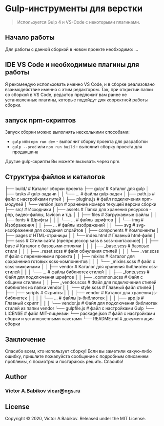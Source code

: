 # Gulp-инструменты для верстки

> Используется Gulp 4 и VS-Code c некоторыми плагинами.

## Начало работы

Для работы с данной сборкой в новом проекте необходимо:
...

## IDE VS Code и необходимые плагины для работы

Я рекомендую использовать именно VS Code, и в сборке реализовано взаимодействие именно с этим редактором. Так, при открытии папки со сборкой в VS Code, редактор предложит вам ранее не установленные плагины, которые подойдут для корректной работы сборки.

## запуск npm-скриптов

Запуск сборки можно выполнять несколькими способами:

- `gulp` или `npm run dev` - выполнит сборку проекта для разработки
- `gulp --prod` или `npm run build` - выполнит сборку проекта для продакшина

Другие gulp-скрипты Вы можете вызывать через npm.

## Структура файлов и каталогов

├── build/ # Каталог сборки проекта
├── gulp/ # Каталог для gulp
│ ├── tasks # gulp-задачи
│ │ └── ... # файлы gulp-задач
│ ├── path.js # файл с настройками путей
│ ├── plugins.js # файл подключения npm-модулей
│ └── version.json # хранение номера текущей версии сборки
├── src/ # Исходники
│ ├── assets # Папка для хранения ресурсов - php, видео-файлы, favicon и т.д.
│ │ ├── files # Загружаемые файлы
│ │ ├── fonts # Шрифты
│ │ │ └── ... # файлы шрифтов
│ │ └── img # Изображения
│ │ ├── ... # файлы изображений
│ │ └── svg # svg-изображения для создания спрайтов
│ ├── components # Компоненты
│ ├── pages # HTML-страницы
│ │ └── index.html # Главный html-файл
│ ├── scss # Стили сайта (препроцессор sass в scss-синтаксисе)
│ │ ├── base # Каталог с базовыми стилями
│ │ │ ├── \_base.scss # базовые стили
│ │ │ ├── \_reset.scss # файл обнуления стилей
│ │ │ └── \_var.scss # файл с переменными проекта
│ │ ├── mixins # Каталог для сохранения готовых scss-компонентов
│ │ │ └── \_mixins.scss # файл c scss-миксинами
│ │ ├── vendor # Каталог для хранения библиотек css-стилей
│ │ │ └── ... # файлы библиотек стилей
│ │ ├── \_fonts.scss # Файл для подключения шрифтов
│ │ ├── \_common.scss # Файл с общими стилями
│ │ ├── \_vendor.scss # Файл для подключения стилей библиотек из папки vendor
│ │ └── style.scss # Главный файл стилей
│ ├── ├── scripts # Скрипты
│ │ │ ├── vendor # Каталог для хранения js-библиотек
│ │ │ │ └── ... # файлы js-библиотек
│ │ │ ├── app.js # Главный скрипт
│ │ │ └── vendor.js # Файл для подключения библиотек стилей из папки vendor
└── gulpfile.js # файл с настройками Gulp
└── LICENSE # файл MIT-лицензии
└── package.json # файл с настройками сборки и установленными пакетами
└── README.md # документация сборки

## Заключение

Спасибо всем, кто использует сборку! Если вы заметили какую-либо ошибку, пришлите пожалуйста сообщение с подробным описанием проблемы, я посмотрю и постараюсь решить. Спасибо!

## Author

### Victor A.Babikov <vicar@ngs.ru>

## License

Copyright © 2020, Victor A.Babikov. Released under the MIT License.
